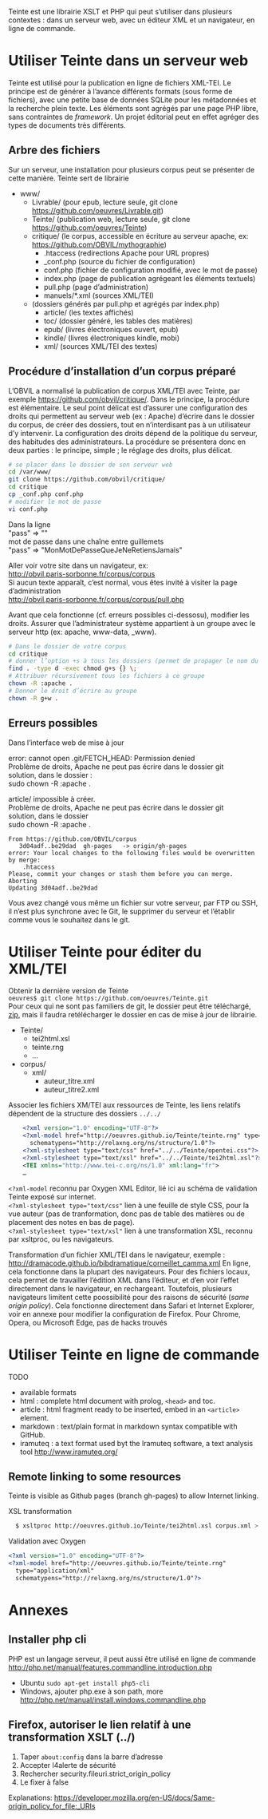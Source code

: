 Teinte est une librairie XSLT et PHP qui peut s’utiliser dans plusieurs contextes : dans un serveur web, avec un éditeur XML et un navigateur, en ligne de commande. 

# Utiliser Teinte dans un serveur web

Teinte est utilisé pour la publication en ligne de fichiers XML-TEI. Le principe est de générer à l’avance différents formats (sous forme de fichiers), avec une petite base de données SQLite pour les métadonnées et la recherche plein texte. Les éléments sont agrégés par une page PHP libre, sans contraintes de *framework*. Un projet éditorial peut en effet agréger des types de documents très différents.

## Arbre des fichiers

Sur un serveur, une installation pour plusieurs corpus peut se présenter de cette manière. Teinte sert de librairie 

* www/
  * Livrable/ (pour epub, lecture seule, git clone https://github.com/oeuvres/Livrable.git)
  * Teinte/ (publication web, lecture seule, git clone https://github.com/oeuvres/Teinte)
  * critique/ (le corpus, accessible en écriture au serveur apache, ex: https://github.com/OBVIL/mythographie)
    * .htaccess (redirections Apache pour URL propres)
    * _conf.php (source du fichier de configuration)
    * conf.php (fichier de configuration modifié, avec le mot de passe)
    * index.php (page de publication agrégeant les éléments textuels)
    * pull.php (page d’administration)
    * manuels/*.xml (sources XML/TEI)
  * (dossiers générés par pull.php et agrégés par index.php)
    * article/ (les textes affichés)
    * toc/ (dossier généré, les tables des matières)
    * epub/ (livres électroniques ouvert, epub)
    * kindle/ (livres électroniques kindle, mobi)
    * xml/ (sources XML/TEI des textes)

## Procédure d’installation d’un corpus préparé

L’OBVIL a normalisé la publication de corpus XML/TEI avec Teinte, par exemple https://github.com/obvil/critique/.
Dans le principe, la procédure est élémentaire. Le seul point délicat est d’assurer une configuration des droits qui permettent au serveur web (ex : Apache) d’écrire dans le dossier du corpus, de créer des dossiers, tout en n’interdisant pas à un utilisateur d’y intervenir. La configuration des droits dépend de la politique du serveur, des habitudes des administrateurs. La procédure se présentera donc en deux parties : le principe, simple ; le réglage des droits, plus délicat.

```sh
# se placer dans le dossier de son serveur web
cd /var/www/ 
git clone https://github.com/obvil/critique/
cd critique
cp _conf.php conf.php
# modifier le mot de passe 
vi conf.php
```

Dans la ligne<br/>
"pass" => ""<br/>
mot de passe dans une chaîne entre guillemets<br/>
"pass" => "MonMotDePasseQueJeNeRetiensJamais"

Aller voir votre site dans un navigateur, ex:
<br/>http://obvil.paris-sorbonne.fr/corpus/corpus
<br/>Si aucun texte apparaît, c’est normal, vous êtes invité à visiter la page d’administration
<br/>http://obvil.paris-sorbonne.fr/corpus/corpus/pull.php

Avant que cela fonctionne (cf. erreurs possibles ci-dessosu), modifier les droits. Assurer que l’administrateur système appartient à un groupe avec le serveur http (ex: apache, www-data, _www).

```sh
# Dans le dossier de votre corpus
cd critique
# donner l’option +s à tous les dossiers (permet de propager le nom du groupe aux fichiers créés)
find . -type d -exec chmod g+s {} \;
# Attribuer récursivement tous les fichiers à ce groupe
chown -R :apache .
# Donner le droit d’écrire au groupe
chown -R g+w .
```

## Erreurs possibles

Dans l’interface web de mise à jour

error: cannot open .git/FETCH_HEAD: Permission denied
<br/>Problème de droits, Apache ne peut pas écrire dans le dossier git
<br/>solution, dans le dossier :
<br/>sudo chown -R :apache .

article/ impossible à créer.
<br/>Problème de droits, Apache ne peut pas écrire dans le dossier git
<br/>solution, dans le dossier
<br/>sudo chown -R :apache .

```
From https://github.com/OBVIL/corpus
   3d04adf..be29dad  gh-pages   -> origin/gh-pages
error: Your local changes to the following files would be overwritten by merge:
	.htaccess
Please, commit your changes or stash them before you can merge.
Aborting
Updating 3d04adf..be29dad
```
Vous avez changé vous même un fichier sur votre serveur, par FTP ou SSH, il n’est plus synchrone avec le Git, le supprimer du serveur et l’établir comme vous le souhaitez dans le git.


# Utiliser Teinte pour éditer du XML/TEI

Obtenir la dernière version de Teinte
<br/>`oeuvres$ git clone https://github.com/oeuvres/Teinte.git`
<br/>Pour ceux qui ne sont pas familiers de git, le dossier peut être téléchargé, [zip](https://github.com/oeuvres/Teinte/archive/gh-pages.zip), mais il faudra retélécharger le dossier en cas de mise à jour de librairie.


* Teinte/
  * tei2html.xsl
  * teinte.rng
  * …
* corpus/
  * xml/
    * auteur_titre.xml
    * auteur_titre2.xml

Associer les fichiers XM/TEI aux ressources de Teinte, les liens relatifs dépendent de la structure des dossiers `../../`
```xml
    <?xml version="1.0" encoding="UTF-8"?>
    <?xml-model href="http://oeuvres.github.io/Teinte/teinte.rng" type="application/xml" 
      schematypens="http://relaxng.org/ns/structure/1.0"?>
    <?xml-stylesheet type="text/css" href="../../Teinte/opentei.css"?>
    <?xml-stylesheet type="text/xsl" href="../../Teinte/tei2html.xsl"?>
    <TEI xmlns="http://www.tei-c.org/ns/1.0" xml:lang="fr">
    …
```

`<?xml-model` reconnu par Oxygen XML Editor, lié ici au schéma de validation Teinte exposé sur internet.
<br/>`<?xml-stylesheet type="text/css"` lien à une feuille de style CSS, pour la vue auteur (pas de tranformation, donc pas de table des matières ou de placement des notes en bas de page).
<br/>`<?xml-stylesheet type="text/xsl"` lien à une transformation XSL, reconnu par xsltproc, ou les navigateurs.

Transformation d’un fichier XML/TEI dans le navigateur, exemple : http://dramacode.github.io/bibdramatique/corneillet_camma.xml
En ligne, cela fonctionne dans la plupart des navigateurs. Pour des fichiers locaux, cela permet de travailler l’édition XML dans l’éditeur, et d’en voir l’effet directement dans le navigateur, en rechargeant. Toutefois, plusieurs navigateurs limitent cette poossibilité pour des raisons de sécurité (*same origin policy*). Cela fonctionne directement dans Safari et Internet Explorer, voir en annexe pour modifier la configuration de Firefox. Pour Chrome, Opera, ou Microsoft Edge, pas de hacks trouvés


# Utiliser Teinte en ligne de commande

TODO

* available formats
 * html : complete html document with prolog, `<head>` and toc.
 * article : html fragment ready to be inserted, embed in an `<article>` element.
 * markdown : text/plain format in markdown syntax compatible with GitHub.
 * iramuteq : a text format used byt the Iramuteq software, a text analysis tool http://www.iramuteq.org/

## Remote linking to some resources

Teinte is visible as Github pages (branch gh-pages) to allow Internet linking.

XSL transformation 
```bash
  $ xsltproc http://oeuvres.github.io/Teinte/tei2html.xsl corpus.xml > corpus.html
```

Validation avec Oxygen
```xml
<?xml version="1.0" encoding="UTF-8"?>
<?xml-model href="http://oeuvres.github.io/Teinte/teinte.rng"
  type="application/xml"
  schematypens="http://relaxng.org/ns/structure/1.0"?>
```

# Annexes

## Installer php cli

PHP est un langage serveur, il peut aussi être utilisé en ligne de commande http://php.net/manual/features.commandline.introduction.php

* Ubuntu `sudo apt-get install php5-cli`
* Windows, ajouter php.exe à son path, more http://php.net/manual/install.windows.commandline.php

## Firefox, autoriser le lien relatif à une transformation XSLT (../)

1. Taper `about:config` dans la barre d’adresse
2. Accepter l4alerte de sécurité
3. Rechercher security.fileuri.strict_origin_policy
4. Le fixer à false

Explanations: https://developer.mozilla.org/en-US/docs/Same-origin_policy_for_file:_URIs
